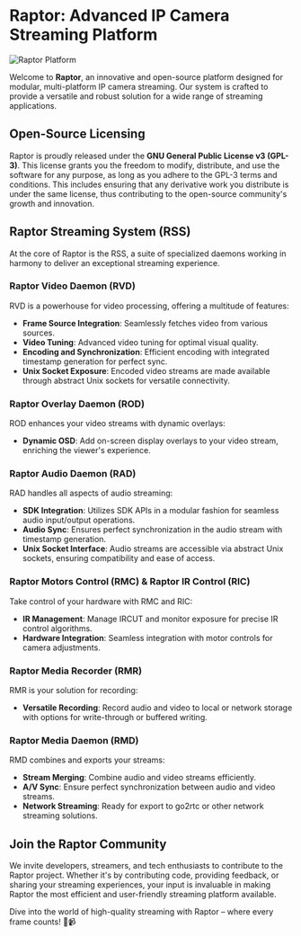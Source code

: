 # Raptor: Advanced IP Camera Streaming Platform

![Raptor Platform](https://github.com/gtxaspec/raptor/assets/12115272/bb36618c-549f-4d07-897a-cdb82e13b388)

Welcome to **Raptor**, an innovative and open-source platform designed for modular, multi-platform IP camera streaming. Our system is crafted to provide a versatile and robust solution for a wide range of streaming applications.

## Open-Source Licensing
Raptor is proudly released under the **GNU General Public License v3 (GPL-3)**. This license grants you the freedom to modify, distribute, and use the software for any purpose, as long as you adhere to the GPL-3 terms and conditions. This includes ensuring that any derivative work you distribute is under the same license, thus contributing to the open-source community's growth and innovation.

## Raptor Streaming System (RSS)
At the core of Raptor is the RSS, a suite of specialized daemons working in harmony to deliver an exceptional streaming experience.

### Raptor Video Daemon (RVD)
RVD is a powerhouse for video processing, offering a multitude of features:
- **Frame Source Integration**: Seamlessly fetches video from various sources.
- **Video Tuning**: Advanced video tuning for optimal visual quality.
- **Encoding and Synchronization**: Efficient encoding with integrated timestamp generation for perfect sync.
- **Unix Socket Exposure**: Encoded video streams are made available through abstract Unix sockets for versatile connectivity.

### Raptor Overlay Daemon (ROD)
ROD enhances your video streams with dynamic overlays:
- **Dynamic OSD**: Add on-screen display overlays to your video stream, enriching the viewer's experience.

### Raptor Audio Daemon (RAD)
RAD handles all aspects of audio streaming:
- **SDK Integration**: Utilizes SDK APIs in a modular fashion for seamless audio input/output operations.
- **Audio Sync**: Ensures perfect synchronization in the audio stream with timestamp generation.
- **Unix Socket Interface**: Audio streams are accessible via abstract Unix sockets, ensuring compatibility and ease of access.

### Raptor Motors Control (RMC) & Raptor IR Control (RIC)
Take control of your hardware with RMC and RIC:
- **IR Management**: Manage IRCUT and monitor exposure for precise IR control algorithms.
- **Hardware Integration**: Seamless integration with motor controls for camera adjustments.

### Raptor Media Recorder (RMR)
RMR is your solution for recording:
- **Versatile Recording**: Record audio and video to local or network storage with options for write-through or buffered writing.

### Raptor Media Daemon (RMD)
RMD combines and exports your streams:
- **Stream Merging**: Combine audio and video streams efficiently.
- **A/V Sync**: Ensure perfect synchronization between audio and video streams.
- **Network Streaming**: Ready for export to go2rtc or other network streaming solutions.

## Join the Raptor Community
We invite developers, streamers, and tech enthusiasts to contribute to the Raptor project. Whether it's by contributing code, providing feedback, or sharing your streaming experiences, your input is invaluable in making Raptor the most efficient and user-friendly streaming platform available.

Dive into the world of high-quality streaming with Raptor – where every frame counts! 🚀📹
